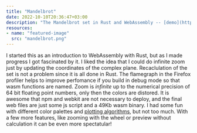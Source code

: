 ```yaml
---
title: "Mandelbrot"
date: 2022-10-10T20:36:47+03:00
description: "The Mandelbrot set in Rust and WebAssembly -- [demo](https://dikatrio.xyz/mandelbrot) -- [code](https://github.com/kkatrio/mandelbrot) --- Oct 2022"
resources:
- name: "featured-image"
  src: "mandelbrot.png"
---
```



I started this as an introduction to WebAssembly with Rust, but as I made progress I got fascinated by it. I liked the idea that I could do infinite zoom just by updating the coordinates of the complex plane. Recaclulation of the set is not a problem since it is all done in Rust. The flamegraph in the Firefox profiler helps to improve perfomance if you build in debug mode so that wasm functions are named. Zoom is _infinite_ up to the numerical precision of 64 bit floating point numbers, only then the colors are distored. It is awesome that npm and webkit are not necessary to deploy, and the final web files are just some js script and a 49Kb wasm binary. I had some fun with different color palettes and [plotting algorithms](https://en.wikipedia.org/wiki/Plotting_algorithms_for_the_Mandelbrot_set), but not too much. With a few more features, like zooming with the wheel or preview without calculation it can be even more spectatular!
